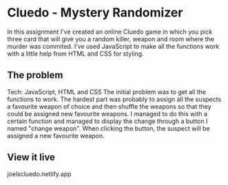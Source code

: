 # Cluedo - Mystery Randomizer

In this assignment I've created an online Cluedo game in which you pick three card that will give you a random killer, weapon and room where the murder was commited. I've used JavaScript to make all the functions work with a little help from HTML and CSS for styling. 

## The problem

Tech: JavaScript, HTML and CSS 
The initial problem was to get all the functions to work. The hardest part was probably to assign all the suspects a favourite weapon of choice and then shuffle the weapons so that they could be assigned new favourite weapons. I managed to do this with a certain function and managed to display the change through a button I named "change weapon". When clicking the button, the suspect will be assigned a new favourite weapon. 

## View it live

joelscluedo.netlify.app
